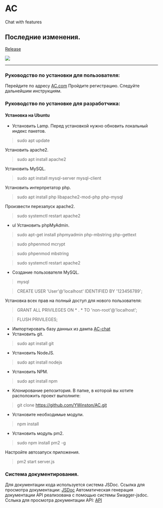 # AC
Chat with features

## Последние изменения.
[Release](https://github.com/YWinston/AC/releases/tag/v-1.0.0)

![ ](https://app.buddy.works/efim999/ac/pipelines/pipeline/263411/badge.svg?token=59190e75c1cae0ef8c4f647f1bdd6f66d29a3f7c1f77a3bf073399db9da0e1fd)
____
### Руководство по установки для пользователя:
Перейдите по адресу [AC.com](http://95.217.212.188/AC/)
Пройдите регистрацию.
Следуйте дальнейшим инструкциям.
### Руководство по установке для разработчика:
#### Установка на Ubuntu
* Установить Lamp.
Перед установкой нужно обновить локальный индекс пакетов.
> sudo apt update

Установить apache2.
>sudo apt install apache2

Установить MySQL.
>sudo apt install mysql-server mysql-client

Установить интерпретатор php.
>sudo apt install php libapache2-mod-php php-mysql

Произвести перезапуск apache2.
>sudo systemctl restart apache2

* ul Установить phpMyAdmin.
>sudo apt-get install phpmyadmin php-mbstring php-gettext

>sudo phpenmod mcrypt

>sudo phpenmod mbstring

>sudo systemctl restart apache2
* Создание пользователя MySQL.
>mysql

>CREATE USER 'User'@'localhost' IDENTIFIED BY '123456789';

Установка всех прав на полный доступ для нового пользователя:
>GRANT ALL PRIVILEGES ON * . * TO 'non-root'@'localhost';

>FLUSH PRIVILEGES;

* Импортировать базу данных из дампа [AC-chat](https://github.com/YWinston/AC)
* Установить git.
>sudo apt install git

* Установить NodeJS.
>sudo apt install nodejs

* Установить NPM.
>sudo apt install npm

* Клонирование репозитория.
В папке, в которой вы хотите расположить проект выполните:
> git clone https://github.com/YWinston/AC.git

* Установите необходимые модули.
>npm install

* Установить модуль pm2.
> sudo npm install pm2 -g

Настройте автозапуск приложения.
>pm2 start server.js
### Система документирования.
Для документации кода используется система JSDoc. Ссылка для просмотра документации: [JSDoc](http://95.217.212.188:8000/global.html#listen)
Автоматическая генерация документации API реализована с помощью системы Swagger-jsdoc. Сслыка для просмотра документации API: [API](http://95.217.212.188:8000/api/)
